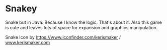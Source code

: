 # Snakey
Snake but in Java. Because I know the logic. That's about it. Also this game is cute and leaves lots of space for expansion and graphics manipulation.

Snake Icon by https://www.iconfinder.com/kerismaker / www.kerismaker.com

